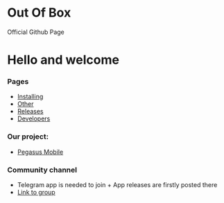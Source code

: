 # Out Of Box
Official Github Page


# Hello and welcome

### Pages
* [Installing](pegasus.html)
* [Other](#)
* [Releases](#)
* [Developers](#)

### Our project:
* [Pegasus Mobile](#)

### Community channel
* Telegram app is needed to join + App releases are firstly posted there
* [Link to group](@)
